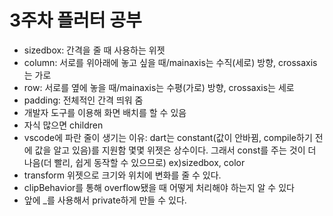 # 3주차 플러터 공부
+ sizedbox: 간격을 줄 때 사용하는 위젯
+ column: 서로를 위아래에 놓고 싶을 때/mainaxis는 수직(세로) 방향, crossaxis는 가로
+ row: 서로를 옆에 놓을 때/mainaxis는 수평(가로) 방향, crossaxis는 세로
+ padding: 전체적인 간격 띄워 줌
+ 개발자 도구를 이용해 화면 배치를 할 수 있음
+ 자식 많으면 children
+ vscode에 파란 줄이 생기는 이유: dart는 constant(값이 안바뀜, compile하기 전에 값을 알고 있음)를 지원함
몇몇 위젯은 상수이다. 그래서 const를 주는 것이 더 나음(더 빨리, 쉽게 동작할 수 있으므로) ex)sizedbox, color
+ transform 위젯으로 크기와 위치에 변화를 줄 수 있다.
+ clipBehavior를 통해 overflow됐을 때 어떻게 처리해야 하는지 알 수 있다
+ 앞에 _를 사용해서 private하게 만들 수 있다.
